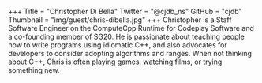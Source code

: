 +++
Title = "Christopher Di Bella"
Twitter = "@cjdb_ns"
GitHub = "cjdb"
Thumbnail = "img/guest/chris-dibella.jpg"
+++
Christopher is a Staff Software Engineer on the ComputeCpp Runtime for Codeplay Software and a co-founding member of SG20. He is passionate about teaching people how to write programs using idiomatic C++, and also advocates for developers to consider adopting algorithms and ranges. When not thinking about C++, Chris is often playing games, watching films, or trying something new.